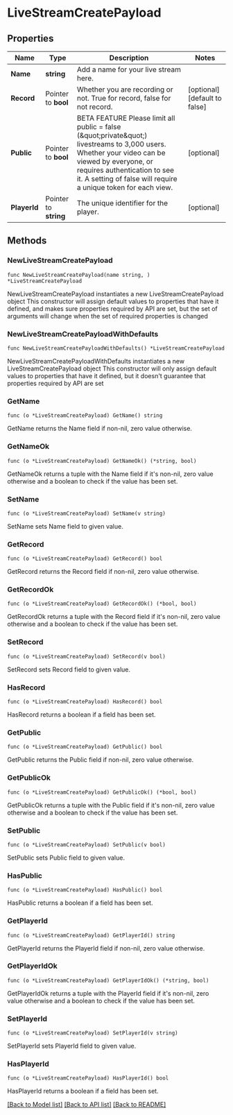 # LiveStreamCreatePayload

## Properties

Name | Type | Description | Notes
------------ | ------------- | ------------- | -------------
**Name** | **string** | Add a name for your live stream here. | 
**Record** | Pointer to **bool** | Whether you are recording or not. True for record, false for not record. | [optional] [default to false]
**Public** | Pointer to **bool** | BETA FEATURE Please limit all public &#x3D; false (\&quot;private\&quot;) livestreams to 3,000 users. Whether your video can be viewed by everyone, or requires authentication to see it. A setting of false will require a unique token for each view. | [optional] 
**PlayerId** | Pointer to **string** | The unique identifier for the player. | [optional] 

## Methods

### NewLiveStreamCreatePayload

`func NewLiveStreamCreatePayload(name string, ) *LiveStreamCreatePayload`

NewLiveStreamCreatePayload instantiates a new LiveStreamCreatePayload object
This constructor will assign default values to properties that have it defined,
and makes sure properties required by API are set, but the set of arguments
will change when the set of required properties is changed

### NewLiveStreamCreatePayloadWithDefaults

`func NewLiveStreamCreatePayloadWithDefaults() *LiveStreamCreatePayload`

NewLiveStreamCreatePayloadWithDefaults instantiates a new LiveStreamCreatePayload object
This constructor will only assign default values to properties that have it defined,
but it doesn't guarantee that properties required by API are set

### GetName

`func (o *LiveStreamCreatePayload) GetName() string`

GetName returns the Name field if non-nil, zero value otherwise.

### GetNameOk

`func (o *LiveStreamCreatePayload) GetNameOk() (*string, bool)`

GetNameOk returns a tuple with the Name field if it's non-nil, zero value otherwise
and a boolean to check if the value has been set.

### SetName

`func (o *LiveStreamCreatePayload) SetName(v string)`

SetName sets Name field to given value.


### GetRecord

`func (o *LiveStreamCreatePayload) GetRecord() bool`

GetRecord returns the Record field if non-nil, zero value otherwise.

### GetRecordOk

`func (o *LiveStreamCreatePayload) GetRecordOk() (*bool, bool)`

GetRecordOk returns a tuple with the Record field if it's non-nil, zero value otherwise
and a boolean to check if the value has been set.

### SetRecord

`func (o *LiveStreamCreatePayload) SetRecord(v bool)`

SetRecord sets Record field to given value.

### HasRecord

`func (o *LiveStreamCreatePayload) HasRecord() bool`

HasRecord returns a boolean if a field has been set.

### GetPublic

`func (o *LiveStreamCreatePayload) GetPublic() bool`

GetPublic returns the Public field if non-nil, zero value otherwise.

### GetPublicOk

`func (o *LiveStreamCreatePayload) GetPublicOk() (*bool, bool)`

GetPublicOk returns a tuple with the Public field if it's non-nil, zero value otherwise
and a boolean to check if the value has been set.

### SetPublic

`func (o *LiveStreamCreatePayload) SetPublic(v bool)`

SetPublic sets Public field to given value.

### HasPublic

`func (o *LiveStreamCreatePayload) HasPublic() bool`

HasPublic returns a boolean if a field has been set.

### GetPlayerId

`func (o *LiveStreamCreatePayload) GetPlayerId() string`

GetPlayerId returns the PlayerId field if non-nil, zero value otherwise.

### GetPlayerIdOk

`func (o *LiveStreamCreatePayload) GetPlayerIdOk() (*string, bool)`

GetPlayerIdOk returns a tuple with the PlayerId field if it's non-nil, zero value otherwise
and a boolean to check if the value has been set.

### SetPlayerId

`func (o *LiveStreamCreatePayload) SetPlayerId(v string)`

SetPlayerId sets PlayerId field to given value.

### HasPlayerId

`func (o *LiveStreamCreatePayload) HasPlayerId() bool`

HasPlayerId returns a boolean if a field has been set.


[[Back to Model list]](../README.md#documentation-for-models) [[Back to API list]](../README.md#documentation-for-api-endpoints) [[Back to README]](../README.md)


